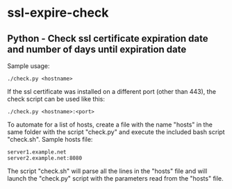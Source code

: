 # ssl-expire-check

## Python - Check ssl certificate expiration date and number of days until expiration date

Sample usage:

    ./check.py <hostname>

If the ssl certificate was installed on a different port (other than 443), the check script can be used like this:

    ./check.py <hostname>:<port>

To automate for a list of hosts, create a file with the name "hosts" in the same folder with the script "check.py" and execute the included bash script "check.sh".
Sample hosts file:

    server1.example.net
    server2.example.net:8080

The script "check.sh" will parse all the lines in the "hosts" file and will launch the "check.py" script with the parameters read from the "hosts" file.
